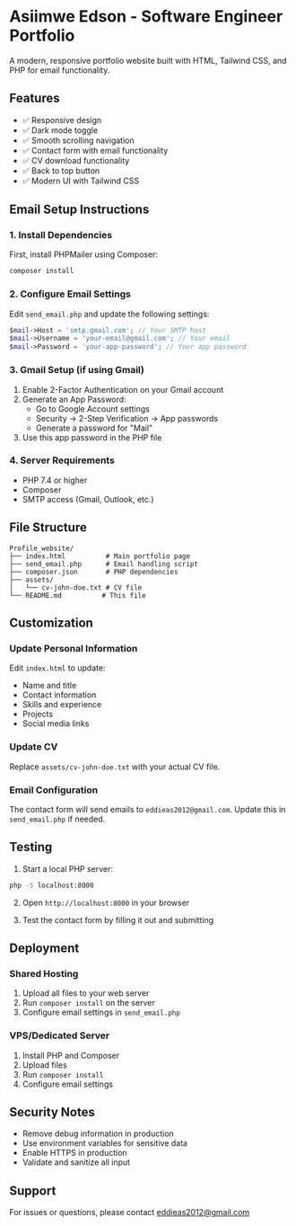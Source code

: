 # Asiimwe Edson - Software Engineer Portfolio

A modern, responsive portfolio website built with HTML, Tailwind CSS, and PHP for email functionality.

## Features

- ✅ Responsive design
- ✅ Dark mode toggle
- ✅ Smooth scrolling navigation
- ✅ Contact form with email functionality
- ✅ CV download functionality
- ✅ Back to top button
- ✅ Modern UI with Tailwind CSS

## Email Setup Instructions

### 1. Install Dependencies

First, install PHPMailer using Composer:

```bash
composer install
```

### 2. Configure Email Settings

Edit `send_email.php` and update the following settings:

```php
$mail->Host = 'smtp.gmail.com'; // Your SMTP host
$mail->Username = 'your-email@gmail.com'; // Your email
$mail->Password = 'your-app-password'; // Your app password
```

### 3. Gmail Setup (if using Gmail)

1. Enable 2-Factor Authentication on your Gmail account
2. Generate an App Password:
   - Go to Google Account settings
   - Security → 2-Step Verification → App passwords
   - Generate a password for "Mail"
3. Use this app password in the PHP file

### 4. Server Requirements

- PHP 7.4 or higher
- Composer
- SMTP access (Gmail, Outlook, etc.)

## File Structure

```
Profile_website/
├── index.html          # Main portfolio page
├── send_email.php      # Email handling script
├── composer.json       # PHP dependencies
├── assets/
│   └── cv-john-doe.txt # CV file
└── README.md          # This file
```

## Customization

### Update Personal Information

Edit `index.html` to update:
- Name and title
- Contact information
- Skills and experience
- Projects
- Social media links

### Update CV

Replace `assets/cv-john-doe.txt` with your actual CV file.

### Email Configuration

The contact form will send emails to `eddieas2012@gmail.com`. Update this in `send_email.php` if needed.

## Testing

1. Start a local PHP server:
```bash
php -S localhost:8000
```

2. Open `http://localhost:8000` in your browser

3. Test the contact form by filling it out and submitting

## Deployment

### Shared Hosting
1. Upload all files to your web server
2. Run `composer install` on the server
3. Configure email settings in `send_email.php`

### VPS/Dedicated Server
1. Install PHP and Composer
2. Upload files
3. Run `composer install`
4. Configure email settings

## Security Notes

- Remove debug information in production
- Use environment variables for sensitive data
- Enable HTTPS in production
- Validate and sanitize all input

## Support

For issues or questions, please contact eddieas2012@gmail.com 